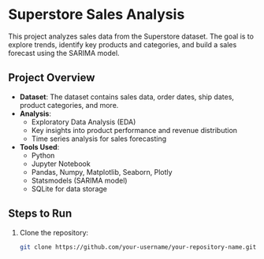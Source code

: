 # Superstore Sales Analysis

This project analyzes sales data from the Superstore dataset. The goal is to explore trends, identify key products and categories, and build a sales forecast using the SARIMA model.

## Project Overview

- **Dataset**: The dataset contains sales data, order dates, ship dates, product categories, and more.
- **Analysis**:
  - Exploratory Data Analysis (EDA)
  - Key insights into product performance and revenue distribution
  - Time series analysis for sales forecasting
- **Tools Used**:
  - Python
  - Jupyter Notebook
  - Pandas, Numpy, Matplotlib, Seaborn, Plotly
  - Statsmodels (SARIMA model)
  - SQLite for data storage

## Steps to Run

1. Clone the repository:  
   ```bash
   git clone https://github.com/your-username/your-repository-name.git
